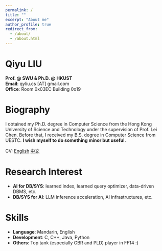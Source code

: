 ```yaml
---
permalink: /
title: ""
excerpt: "About me"
author_profile: true
redirect_from: 
  - /about/
  - /about.html
---
```


Qiyu LIU
=====
**Prof. @ SWU & Ph.D. @ HKUST**\
**Email**: qyliu.cs [AT] gmail.com\
**Office**: Room 0x03EC Building 0x19

Biography
======
I obtained my Ph.D. degree in Computer Science from the Hong Kong University of Science and Technology under the supervision of Prof. Lei Chen. Before that, I received my B.S. degree in Computer Science from UESTC. **I wish myself to do something minor but useful.** 

CV: [English](https://qyliu-hkust.github.io/images/cv_lqy.pdf) [中文](https://qyliu-hkust.github.io/images/cv_lqy_cn.pdf)


Research Interest
======
* **AI for DB/SYS**: learned index, learned query optimizer, data-driven DBMS, etc.
* **DB/SYS for AI**: LLM inference acceleration, AI infrastructures, etc.
  

Skills
======
* **Language**: Mandarin, English 
* **Development**: C, C++, Java, Python
* **Others**: Top tank (especially GBR and PLD) player in FF14 :)
